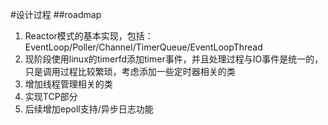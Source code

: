 #设计过程
##roadmap
1. Reactor模式的基本实现，包括：EventLoop/Poller/Channel/TimerQueue/EventLoopThread
2. 现阶段使用linux的timerfd添加timer事件，并且处理过程与IO事件是统一的，只是调用过程比较繁琐，考虑添加一些定时器相关的类
3. 增加线程管理相关的类
4. 实现TCP部分
5. 后续增加epoll支持/异步日志功能